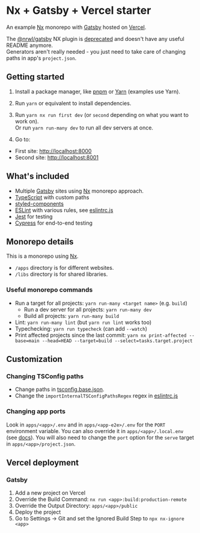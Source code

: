 # Nx + Gatsby + Vercel starter

An example [Nx](https://nx.dev/) monorepo with [Gatsby](https://www.gatsbyjs.com/) hosted on [Vercel](https://vercel.com/dashboard).

The [@nrwl/gatsby](https://www.npmjs.com/package/@nrwl/gatsby) NX plugin is [deprecated](https://github.com/nrwl/nx-labs/tree/e61d0cd4167ddcde40417e8d866cc4bcde01c4a7/packages/gatsby) and doesn't have any useful README anymore.  
Generators aren't really needed - you just need to take care of changing paths in app's `project.json`.

## Getting started

1. Install a package manager, like [pnpm](https://pnpm.io/) or [Yarn](https://yarnpkg.com/getting-started/install) (examples use Yarn).
2. Run `yarn` or equivalent to install dependencies.
3. Run `yarn nx run first dev` (or `second` depending on what you want to work on).  
   Or run `yarn run-many dev` to run all dev servers at once.

4. Go to:

- First site: <http://localhost:8000>
- Second site: <http://localhost:8001>

## What's included

- Multiple [Gatsby](https://www.gatsbyjs.com/) sites using [Nx](https://nx.dev/) monorepo approach.
- [TypeScript](https://www.typescriptlang.org/) with custom paths
- [styled-components](https://styled-components.com/)
- [ESLint](https://eslint.org/) with various rules, see [eslintrc.js](./.eslintrc.js)
- [Jest](https://jestjs.io/) for testing
- [Cypress](https://www.cypress.io/) for end-to-end testing

## Monorepo details

This is a monorepo using [Nx](https://nx.dev/).

- `/apps` directory is for different websites.
- `/libs` directory is for shared libraries.

### Useful monorepo commands

- Run a target for all projects: `yarn run-many <target name>` (e.g. `build`)
  - Run a dev server for all projects: `yarn run-many dev`
  - Build all projects: `yarn run-many build`
- Lint: `yarn run-many lint` (but `yarn run lint` works too)
- Typechecking: `yarn run typecheck` (can add `--watch`)
- Print affected projects since the last commit: `yarn nx print-affected --base=main --head=HEAD --target=build --select=tasks.target.project`

## Customization

### Changing TSConfig paths

- Change paths in [tsconfig.base.json](./tsconfig.base.json).
- Change the `importInternalTSConfigPathsRegex` regex in [eslintrc.js](./.eslintrc.js)

### Changing app ports

Look in `apps/<app>/.env` and in `apps/<app-e2e>/.env` for the `PORT` environment variable. You can also override it in `apps/<app>/.local.env` (see [docs](https://nx.dev/recipes/environment-variables/define-environment-variables)).
You will also need to change the `port` option for the `serve` target in `apps/<app>/project.json`.

## Vercel deployment

### Gatsby

1. Add a new project on Vercel
2. Override the Build Command: `nx run <app>:build:production-remote`
3. Override the Output Directory: `apps/<app>/public`
4. Deploy the project
5. Go to Settings -> Git and set the Ignored Build Step to `npx nx-ignore <app>`
